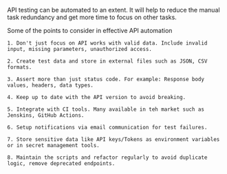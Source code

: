 API testing can be automated to an extent. It will help to reduce the manual task redundancy and get more time to focus on other tasks.

Some of the points to consider in effective API automation

    1. Don't just focus on API works with valid data. Include invalid input, missing parameters, unauthorized access.
    
    2. Create test data and store in external files such as JSON, CSV formats.
    
    3. Assert more than just status code. For example: Response body values, headers, data types.
    
    4. Keep up to date with the API version to avoid breaking.
    
    5. Integrate with CI tools. Many available in teh market such as Jenskins, GitHub Actions.
    
    6. Setup notifications via email communication for test failures.
    
    7. Store sensitive data like API keys/Tokens as environment variables or in secret management tools.
    
    8. Maintain the scripts and refactor regularly to avoid duplicate logic, remove deprecated endpoints.
